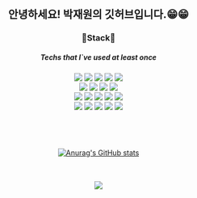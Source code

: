 <div align="center">
  
## 안녕하세요! 박재원의 깃허브입니다.😁😁 

  
### 🔨Stack🔧

##### Techs that I`ve used at least once

<img src="https://img.shields.io/badge/JavaScript-F7DF1E?style=flat-square&logo=JavaScript&logoColor=white"/> 
<img src="https://img.shields.io/badge/Html5-E34F26?style=flat-square&logo=html5&logoColor=white"/> 
<img src="https://img.shields.io/badge/Css3-1572B6?style=flat-square&logo=css3&logoColor=white"/> 
<img src="https://img.shields.io/badge/React-61DAFB?style=flat-square&logo=React&logoColor=white"/>
<img src="https://img.shields.io/badge/Vue-6DB33F?style=flat-square&logo=Vue&logoColor=white"/>
<br/>
<img src="https://img.shields.io/badge/Java-E34F26?style=flat-square&logo=java&logoColor=white"/> 
<img src="https://img.shields.io/badge/Springboot-6DB33F?style=flat-square&logo=springboot&logoColor=white"/> 
<img src="https://img.shields.io/badge/Nginx-1572B6?style=flat-square&logo=Nginx&logoColor=white"/> 
<img src="https://img.shields.io/badge/Wildfly-1572B6?style=flat-square&logo=Wildfly&logoColor=white"/> 
<br/>
<img src="https://img.shields.io/badge/MySQL-4479A1?style=flat-square&logo=mysql&logoColor=white"/> 
<img src="https://img.shields.io/badge/Oracle-F80000?style=flat-square&logo=Oracle&logoColor=white"/>
<img src="https://img.shields.io/badge/MariaDB-179287?style=flat-square&logo=MariaDB&logoColor=white"/>
<img src="https://img.shields.io/badge/JPA-6DB33F?style=flat-square&logo=JPA&logoColor=white"/>
<img src="https://img.shields.io/badge/Mybatis-E34F26?style=flat-square&logo=Mybatis&logoColor=white"/> 
<br/>
<img src="https://img.shields.io/badge/Github-181717?style=flat-square&logo=Github&logoColor=white"/>
<img src="https://img.shields.io/badge/GitKraken-179287?style=flat-square&logo=GitKraken&logoColor=white"/>
<img src="https://img.shields.io/badge/Jira-F7DF1E?style=flat-square&logo=Jira&logoColor=white"/> 
<img src="https://img.shields.io/badge/Jenkins-E34F26?style=flat-square&logo=Jenkins&logoColor=white"/>
<img src="https://img.shields.io/badge/Docker-1572B6?style=flat-square&logo=Docker&logoColor=white"/>
<br/>
  


#
<br/><br/>
[![Anurag's GitHub stats](https://github-readme-stats.vercel.app/api?username=jaewon906)](https://github.com/anuraghazra/github-readme-stats)
<br/><br/><br/>

<img src="https://hits.seeyoufarm.com/api/count/incr/badge.svg?url=https%3A%2F%2Fgithub.com%2Fjaewon906%2Fhit-counter&count_bg=%2342A3E3&title_bg=%23555555&icon=&icon_color=%23E7E7E7&title=hits&edge_flat=false"/>

</div>
